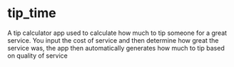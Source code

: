 # tip_time
A tip calculator app used to calculate how much to tip someone for a great service.
You input the cost of service and then determine how great the service was, the app then automatically generates how much to tip based on quality of service
